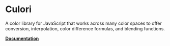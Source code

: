 # Culori

A color library for JavaScript that works across many color spaces to offer conversion, interpolation, color difference formulas, and blending functions.

[**Documentation**](https://culorijs.org)
